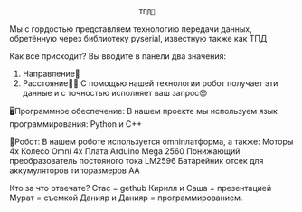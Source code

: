                                     ТПД🧠

Мы с гордостью представляем технологию передачи данных, обретённую через библиотеку pyserial, известную также как ТПД

Как все присходит?
Вы вводите в панели два значения:
1) Направление🔀
2) Расстояние🏃‍♂️
С помощью нашей технологии робот получает эти данные и с точностью исполняет ваш запрос😎

🖥Программное обеспечение:
В нашем проекте мы используем язык программирования: Python и C++

🤖Робот:
В нашем роботе используется omniплатформа, а также:
Моторы 4х
Колесо Omni 4x
Плата Arduino Mega 2560
Понижающий преобразователь постояного тока LM2596
Батарейник отсек для аккумуляторов типоразмеров AA














Кто за что отвечате?
Стас = gethub
Кирилл и Саша = презентацией
Мурат = съемкой
Данияр и Данияр = программированием.